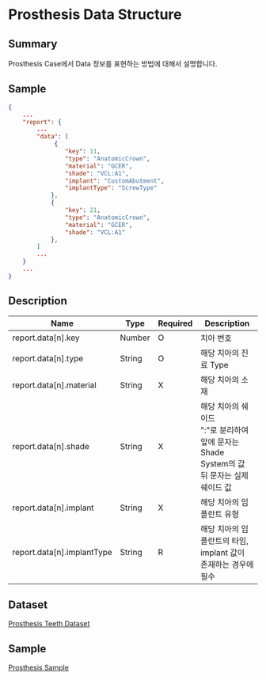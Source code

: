 # Prosthesis Data Structure

## Summary

Prosthesis Case에서 Data 정보를 표현하는 방법에 대해서 설명합니다.

## Sample
```JSON
{
    ...
    "report": {
        ...
        "data": [
             {
                "key": 11,
                "type": "AnatomicCrown",
                "material": "GCER",
                "shade": "VCL:A1",
                "implant": "CustomAbutment",
                "implantType": "ScrewType"
            },
            {
                "key": 21,
                "type": "AnatomicCrown",
                "material": "GCER",
                "shade": "VCL:A1"
            },
        ]
        ...
    }
    ...
}
```

## Description

| Name | Type | Required | Description |
| -- | -- | -- | -- |
| report.data[n].key | Number | O | 치아 번호  |
| report.data[n].type | String | O |해당 치아의 진료 Type |
| report.data[n].material | String | X | 해당 치아의 소재 |
| report.data[n].shade | String | X | 해당 치아의 쉐이드 <br> ":"로 분리하여 앞에 문자는 Shade System의 값 뒤 문자는 실제 쉐이드 값 |
| report.data[n].implant | String | X | 해당 치아의 임플란트 유형 |
| report.data[n].implantType | String | R | 해당 치아의 임플란트의 타임, implant 값이 존재하는 경우에 필수 |

## Dataset
[Prosthesis Teeth Dataset](./prosthesis-dataset.md)

## Sample
[Prosthesis Sample](./prosthesis-sample.md)